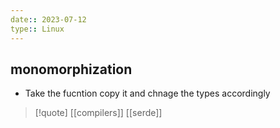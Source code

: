 ```yaml
---
date:: 2023-07-12
type:: Linux
---
```

## monomorphization
- Take the fucntion copy it and chnage the types accordingly 

>[!quote] [[compilers]] [[serde]]